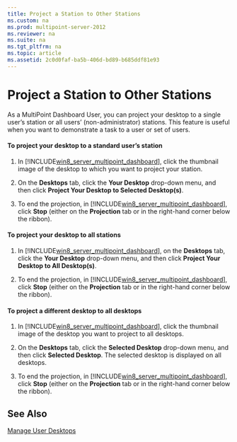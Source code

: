 ```yaml
---
title: Project a Station to Other Stations
ms.custom: na
ms.prod: multipoint-server-2012
ms.reviewer: na
ms.suite: na
ms.tgt_pltfrm: na
ms.topic: article
ms.assetid: 2c0d0faf-ba5b-406d-bd89-b685ddf81e93
---
```

# Project a Station to Other Stations
As a MultiPoint Dashboard User, you can project your desktop to a single user’s station or all users’ \(non\-administrator\) stations. This feature is useful when you want to demonstrate a task to a user or set of users.  
  
#### To project your desktop to a standard user’s station  
  
1.  In [!INCLUDE[win8_server_multipoint_dashboard](../Token/win8_server_multipoint_dashboard_md.md)], click the thumbnail image of the desktop to which you want to project your station.  
  
2.  On the **Desktops** tab, click the **Your Desktop** drop\-down menu, and then click **Project Your Desktop to Selected Desktop\(s\)**.  
  
3.  To end the projection, in [!INCLUDE[win8_server_multipoint_dashboard](../Token/win8_server_multipoint_dashboard_md.md)], click **Stop** \(either on the **Projection** tab or in the right\-hand corner below the ribbon\).  
  
#### To project your desktop to all stations  
  
1.  In [!INCLUDE[win8_server_multipoint_dashboard](../Token/win8_server_multipoint_dashboard_md.md)], on the **Desktops** tab, click the **Your Desktop** drop\-down menu, and then click **Project Your Desktop to All Desktop\(s\)**.  
  
2.  To end the projection, in [!INCLUDE[win8_server_multipoint_dashboard](../Token/win8_server_multipoint_dashboard_md.md)], click **Stop** \(either on the **Projection** tab or in the right\-hand corner below the ribbon\).  
  
#### To project a different desktop to all desktops  
  
1.  In [!INCLUDE[win8_server_multipoint_dashboard](../Token/win8_server_multipoint_dashboard_md.md)], click the thumbnail image of the desktop you want to project to all desktops.  
  
2.  On the **Desktops** tab, click the **Selected Desktop** drop\-down menu, and then click **Selected Desktop**. The selected desktop is displayed on all desktops.  
  
3.  To end the projection, in [!INCLUDE[win8_server_multipoint_dashboard](../Token/win8_server_multipoint_dashboard_md.md)], click **Stop** \(either on the **Projection** tab or in the right\-hand corner below the ribbon\).  
  
## See Also  
[Manage User Desktops](assetId:///248034b7-8cfa-4a2d-af59-13e9e0b5cb1b)  
  
